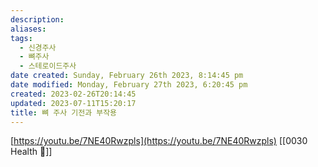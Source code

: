 ```yaml
---
description:
aliases: 
tags:
  - 신경주사
  - 뼈주사
  - 스테로이드주사
date created: Sunday, February 26th 2023, 8:14:45 pm
date modified: Monday, February 27th 2023, 6:20:45 pm
created: 2023-02-26T20:14:45
updated: 2023-07-11T15:20:17
title: 뼈 주사 기전과 부작용
---
```


[https://youtu.be/7NE40Rwzpls](https://youtu.be/7NE40Rwzpls)
 [[0030 Health 💪]]
